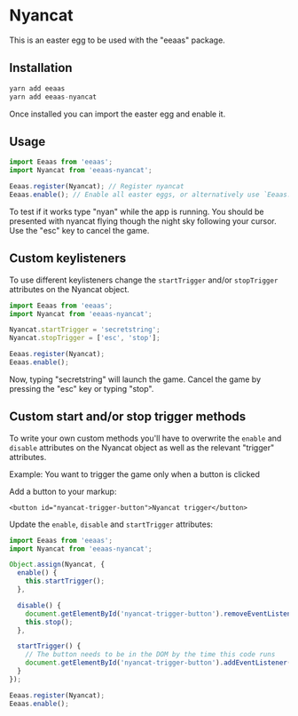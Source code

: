 # Nyancat

This is an easter egg to be used with the "eeaas" package.


## Installation

```javascript
yarn add eeaas
yarn add eeaas-nyancat
```

Once installed you can import the easter egg and enable it.


## Usage

```javascript
import Eeaas from 'eeaas';
import Nyancat from 'eeaas-nyancat';

Eeaas.register(Nyancat); // Register nyancat
Eeaas.enable(); // Enable all easter eggs, or alternatively use `Eeaas.Eggs.Nyancat.enable()` to only enable nyancat
```

To test if it works type "nyan" while the app is running. You should be presented with nyancat flying though the night sky following your cursor. Use the "esc" key to cancel the game.


## Custom keylisteners

To use different keylisteners change the `startTrigger` and/or `stopTrigger` attributes on the Nyancat object.

```javascript
import Eeaas from 'eeaas';
import Nyancat from 'eeaas-nyancat';

Nyancat.startTrigger = 'secretstring';
Nyancat.stopTrigger = ['esc', 'stop'];

Eeaas.register(Nyancat);
Eeaas.enable();
```

Now, typing "secretstring" will launch the game. Cancel the game by pressing the "esc" key or typing "stop".


## Custom start and/or stop trigger methods

To write your own custom methods you'll have to overwrite the `enable` and `disable` attributes on the Nyancat object as well as the relevant "trigger" attributes.

Example: You want to trigger the game only when a button is clicked

Add a button to your markup:
```
<button id="nyancat-trigger-button">Nyancat trigger</button>
```

Update the `enable`, `disable` and `startTrigger` attributes:
```javascript
import Eeaas from 'eeaas';
import Nyancat from 'eeaas-nyancat';

Object.assign(Nyancat, {
  enable() {
    this.startTrigger();
  },

  disable() {
    document.getElementById('nyancat-trigger-button').removeEventListener('click', this.start);
    this.stop();
  },

  startTrigger() {
    // The button needs to be in the DOM by the time this code runs
    document.getElementById('nyancat-trigger-button').addEventListener('click', this.start);
  }
});

Eeaas.register(Nyancat);
Eeaas.enable();
```
